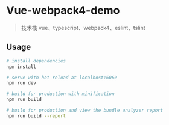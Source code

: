 # Vue-webpack4-demo

> 技术栈 vue、typescript、webpack4、eslint、tslint

## Usage

```bash
# install dependencies
npm install

# serve with hot reload at localhost:6060
npm run dev

# build for production with minification
npm run build

# build for production and view the bundle analyzer report
npm run build --report
```
